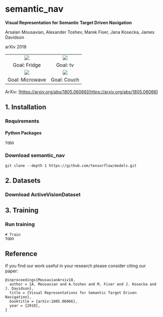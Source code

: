 # semantic_nav

**Visual Representation for Semantic Target Driven Navigation**

Arsalan Mousavian, Alexander Toshev, Marek Fiser, Jana Kosecka, James Davidson

arXiv 2018

<div align="center">
  <table style="width:100%" border="0">
    <tr>
      <td align="center"><img src='https://cs.gmu.edu/~amousavi/gifs/smaller_fridge_2.gif'></td>
      <td align="center"><img src='https://cs.gmu.edu/~amousavi/gifs/smaller_tv_1.gif'></td>
    </tr>
    <tr>
      <td align="center">Goal: Fridge</td>
      <td align="center">Goal: tv</td>
    </tr>
    <tr>
      <td align="center"><img src='https://cs.gmu.edu/~amousavi/gifs/smaller_microwave_1.gif'></td>
      <td align="center"><img src='https://cs.gmu.edu/~amousavi/gifs/smaller_couch_1.gif'></td>
    </tr>
    <tr>
      <td align="center">Goal: Microwave</td>
      <td align="center">Goal: Couch</td>
    </tr>
  </table>
</div>



ArXiv: [https://arxiv.org/abs/1805.06066](https://arxiv.org/abs/1805.06066)


## 1. Installation

### Requirements

#### Python Packages

```shell
TODO
```

### Download semantic_nav

```shell
git clone --depth 1 https://github.com/tensorflow/models.git
```

## 2. Datasets

### Download ActiveVisionDataset 


## 3. Training

### Run training

```shell
# Train
TODO
```

## Reference
If you find our work useful in your research please consider citing our paper:

```
@inproceedings{MousavianArxiv18,
  author = {A. Mousavian and A.toshev and M. Fiser and J. Kosecka and J. Davidson},
  title = {Visual Representations for Semantic Target Driven Navigation},
  booktitle = {arXiv:1805.06066},
  year = {2018},
}
```

